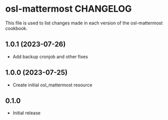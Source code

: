 # osl-mattermost CHANGELOG

This file is used to list changes made in each version of the osl-mattermost cookbook.

1.0.1 (2023-07-26)
------------------
- Add backup cronjob and other fixes

1.0.0 (2023-07-25)
------------------
- Create initial osl_mattermost resource

## 0.1.0

- Initial release
